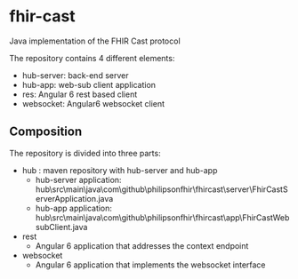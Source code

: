 # fhir-cast
Java implementation of the FHIR Cast protocol

The repository contains 4 different elements:
* hub-server: back-end server  
* hub-app: web-sub client application 
* res: Angular 6 rest based client
* websocket: Angular6 websocket client

## Composition
The repository is divided into three parts:
* hub : maven repository with hub-server and hub-app
  * hub-server application: hub\src\main\java\com\github\philipsonfhir\fhircast\server\FhirCastServerApplication.java
  * hub-app application: hub\src\main\java\com\github\philipsonfhir\fhircast\app\FhirCastWebsubClient.java
* rest
  * Angular 6 application that addresses the context endpoint
* websocket
  * Angular 6 application that implements the websocket interface
 
 



